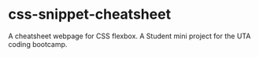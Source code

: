 # css-snippet-cheatsheet
A cheatsheet webpage for CSS flexbox. A Student mini project for the UTA coding bootcamp. 
